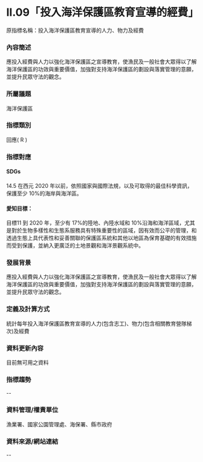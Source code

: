 # II.09「投入海洋保護區教育宣導的經費」
原指標名稱：投入海洋保護區教育宣導的人力、物力及經費

<script type="text/javascript" src="http://cdn.mathjax.org/mathjax/latest/MathJax.js?config=TeX-AMS-MML_HTMLorMML"></script>
### 內容簡述
應投入經費與人力以強化海洋保護區之宣導教育，使漁民及一般社會大眾得以了解海洋保護區的功效與重要價值，加強對支持海洋保護區的劃設與落實管理的意願，並提升民眾守法的觀念。
### 所屬議題
海洋保護區
### 指標類別
回應( R )
### 指標對應
#### SDGs
14.5
在西元 2020 年以前，依照國家與國際法規，以及可取得的最佳科學資訊，保護至少 10%的海岸與海洋區。
#### 愛知目標：
目標11
到 2020 年，至少有 17%的陸地、內陸水域和 10%沿海和海洋區域，尤其是對於生物多樣性和生態系服務具有特殊重要性的區域，因有效而公平的管理，和透過生態上具代表性和妥善關聯的保護區系統和其他以地區為保育基礎的有效措施而受到保護，並納入更廣泛的土地景觀和海洋景觀系統中。
### 發展背景
應投入經費與人力以強化海洋保護區之宣導教育，使漁民及一般社會大眾得以了解海洋保護區的功效與重要價值，加強對支持海洋保護區的劃設與落實管理的意願，並提升民眾守法的觀念。
### 定義及計算方式
統計每年投入海洋保護區教育宣導的人力(包含志工)、物力(包含相關教育營隊梯次)及經費
### 資料更新內容
目前無可用之資料
### 指標趨勢
--
### 資料管理/權責單位
漁業署、國家公園管理處、海保署、縣市政府
### 資料來源/網站連結
--